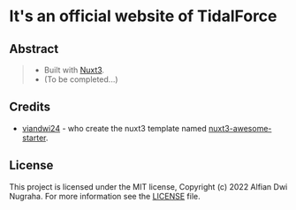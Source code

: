 # It's an official website of TidalForce

## Abstract

> * Built with [Nuxt3](https://nuxt.com/).
> * (To be completed...)

## Credits

* [viandwi24](https://github.com/viandwi24) - who create the nuxt3 template named [nuxt3-awesome-starter](https://github.com/viandwi24/nuxt3-awesome-starter).

## License
This project is licensed under the MIT license, Copyright (c) 2022 Alfian Dwi Nugraha. For more information see the [LICENSE](LICENSE.md) file.

